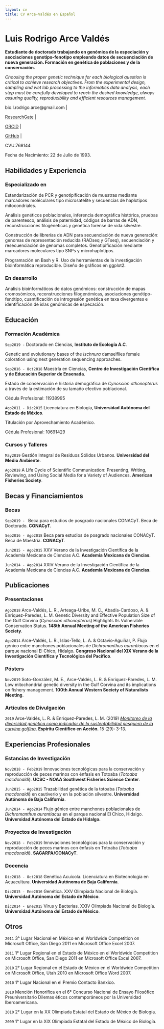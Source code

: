 ```yaml
---
layout: cv
title: CV Arce-Valdés en Español
---
```

# Luis Rodrigo Arce Valdés
**Estudiante de doctorado trabajando en genómica de la especiación y asociaciones genotipo-fenotipo empleando datos de secuenciación de nueva generación. Formación en genética de poblaciones y de la conservación.**

*Choosing the proper genetic technique for each biological question is critical to achieve research objectives. From the experimental design, sampling and wet lab processing to the informatics data analysis, each step must be carefully developed to reach the desired knowledge, always assuring quality, reproducibility and efficient resources management.*


<div id="webaddress">
<a>bio.l.rodrigo.arce@gmail.com</a> |

<a href="https://www.researchgate.net/profile/Luis_Rodrigo_Arce-Valdes">ResearchGate</a> |

<a href="https://orcid.org/0000-0001-6445-7534">ORCID</a> |

<a href="https://github.com/LuisRodrigoArce-Valdes">GitHub</a> |

<a>CVU:768144</a>
</div>

Fecha de Nacimiento: 22 de Julio de 1993.

## Habilidades y Experiencia

### Especializado en

Estandarización de PCR y genotipificación de muestras mediante marcadores moléculares tipo microsatélite y secuencias de haplotipos mitocondriales.

Análisis genéticos poblacionales, inferencia demográfica histórica, pruebas de parentesco, análisis de paternidad, códigos de barras de ADN, reconstrucciones filogéneticas y genética forense de vida silvestre.

Construcción de librerías de ADN para secuenciación de nueva generación: genomas de representación reducida (RADseq y GTseq), secuenciación y resecuenciación de genomas completos. Genotipificación mediante marcadores moleculares tipo SNPs y microhaplotipos.

Programación en Bash y R. Uso de herramientas de la investigación bioinformática reproducible. Diseño de gráficos en ggplot2.

### En desarrollo

Análisis bioinformáticos de datos genómicos: construcción de mapas cromosómicos, reconstrucciones filogenómicas, asociaciones genótipo-fenótipo, cuantificación de introgresión genética en taxa divergentes e identificación de islas genómicas de especación.


## Educación

### Formación Académica

`Sep2019 -`
Doctorado en Ciencias, **Instituto de Ecología A.C**.

Genetic and evolutionary bases of the *Ischnura* damselflies female coloration using next generation sequencing approaches.

`Sep2016 - Oct2018`
Maestría en Ciencias, **Centro de Investigación Científica y de Educación Superior de Ensenada**.

Estado de conservación e historia demográfica de *Cynoscion othonopterus* a través de la estimación de su tamaño efectivo poblacional.

Cédula Profesional: 11938995

`Ago2011 - Dic2015`
Licenciatura en Biología, **Universidad Autónoma del Estado de México**.

Titulación por Aprovechamiento Académico.

Cédula Profesional: 10691429

### Cursos y Talleres

`May2019`
Gestión Integral de Residuos Sólidos Urbanos. **Universidad del Medio Ambiente**.

`Ago2018`
A Life Cycle of Scientific Communication: Presenting, Writing, Reviewing, and Using Social Media for a Variety of Audiences. **American Fisheries Society**.


## Becas y Financiamientos

### Becas

`Sep2019 - `
Beca para estudios de posgrado nacionales CONACyT. Beca de Doctorado. **CONACyT**.

`Sep2016 - Ago2018`
Beca para estudios de posgrado nacionales CONACyT. Beca de Maestría. **CONACyT**.

`Jun2015 - Ago2015`
XXV Verano de la Investigación Científica de la Academia Mexicana de Ciencias A.C. **Academia Mexicana de Ciencias**.

`Jun2014 - Ago2014`
XXIV Verano de la Investigación Científica de la Academia Mexicana de Ciencias A.C. **Academia Mexicana de Ciencias**.


## Publicaciones

### Presentaciones

`Ago2018`
Arce-Valdés, L. R., Arteaga-Uribe, M. C., Abadía-Cardoso, A. & Enríquez-Paredes, L. M. Genetic Diversity and Effective Population Size of the Gulf Corvina (*Cynoscion othonopterus*) Highlights Its Vulnerable Conservation Status. **148th Annual Meeting of the American Fisheries Society**.

`Ago2014`
Arce-Valdés, L. R., Islas-Tello, L. A. & Octavio-Aguiñar, P. Flujo génico entre manchones poblacionales de *Dichromanthus aurantiacus* en el parque nacional El Chico, Hidalgo. **Congreso Nacional del XIX Verano de la Investigación Científica y Tecnológica del Pacífico**.

### Pósters

`Nov2019`
Soto-González, M. E., Arce-Valdés, L. R. & Enríquez-Paredes, L. M. Low mitochondrial genetic diversity in the Gulf Corvina and its implications on fishery management. **100th Annual Western Society of Naturalists Meeting**.

### Artículos de Divulgación

`2019`
Arce-Valdés, L. R. & Enríquez-Paredes, L. M. (2019) [*Monitoreo de la diversidad genética como indicador de la sustentabilidad pesquera de la curvina golfina*](http://www.educacionbc.edu.mx/departamentos/investigacion/publicaciones/espirituaccion/Archivos/29/REVISTA%20ECA%20No%2029%20WEB%20Septiembre%206%202pm.pdf). **Espíritu Científico en Acción**. 15 (29): 3-13.

## Experiencias Profesionales

### Estancias de Investigación

`Nov2018 - Feb2019`
Innovaciones tecnológicas para la conservación y reproducción de peces marinos con énfasis en Totoaba (*Totoaba macdonaldi*). **UCSC - NOAA Southwest Fisheries Science Center**.

`Jun2015 - Ago2015`
Trazabilidad genética de la totoaba (*Totoaba macdonaldi*) en cautiverio y en la población silvestre. **Universidad Autónoma de Baja California**.

`Jun2014 - Ago2014`
Flujo génico entre manchones poblacionales de *Dichromanthus aurantiacus* en el parque nacional El Chico, Hidalgo. **Universidad Autónoma del Estado de Hidalgo**.


### Proyectos de Investigación

`Nov2018 - Feb2019`
Innovaciones tecnológicas para la conservación y reproducción de peces marinos con énfasis en Totoaba (*Totoaba macdonaldi*). **SAGARPA/CONACyT**.

### Docencia

`Dic2018 - Oct2018`
Genética Acuícola. Licenciatura en Biotecnología en Acuacultura. **Universidad Autónoma de Baja California**.

`Dic2015 - Ene2016`
Genética. XXV Olimpiada Nacional de Biología. **Universidad Autónoma del Estado de México**.

`Dic2014 - Ene2015`
Virus y Bacterias. XXIV Olimpiada Nacional de Biología. **Universidad Autónoma del Estado de México**.


## Otros

`2011` 3° Lugar Nacional en México en el Worldwide Competition on Microsoft Office, San Diego 2011 en Microsoft Office Excel 2007.

`2011` 1° Lugar Regional en el Estado de México en el Worldwide Competition on Microsoft Office, San Diego 2011 en Microsoft Office Excel 2007.

`2010` 2° Lugar Regional en el Estado de México en el Worldwide Competition on Microsoft Office, Utah 2010 en Microsoft Office Word 2007.

`2010` 1° Lugar Nacional en el Premio Contacto Banxico.

`2010` Mención Honorífica en el 6° Concurso Nacional de Ensayo Filosófico Preuniversitario Dilemas éticos contemporáneos por la Universidad Iberoamericana.

`2010` 2° Lugar en la XX Olimpiada Estatal del Estado de México de Biología.

`2009` 1° Lugar en la XIX Olimpiada Estatal del Estado de México de Biología.


<!-- ### Footer

Última actualización: Marzo 2020 -->
